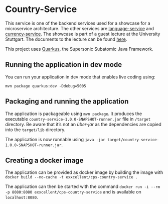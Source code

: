# Country-Service

This service is one of the backend services used for a showcase for a microservice architecture.
The other services are [language-service](https://github.com/bettercodepaul/microservice-language-service) and [currency-service](https://github.com/bettercodepaul/microservice-currency-service). The showcase is part of a guest lecture at the University Stuttgart. The documents to the lecture can be found [here](https://github.com/bettercodepaul/microservices-kubernetes-docs).

This project uses [Quarkus](https://quarkus.io/), the Supersonic Subatomic Java Framework.

## Running the application in dev mode

You can run your application in dev mode that enables live coding using:
```
mvn package quarkus:dev -Ddebug=5005
```

## Packaging and running the application

The application is packageable using `mvn package`.
It produces the executable `country-service-1.0.0-SNAPSHOT-runner.jar` file in `/target` directory.
Be aware that it’s not an _über-jar_ as the dependencies are copied into the `target/lib` directory.

The application is now runnable using `java -jar target/country-service-1.0.0-SNAPSHOT-runner.jar`.

## Creating a docker image
The application can be provided as docker image by building the image with `docker build --no-cache -t exxcellent/cps-country-service .`

The application can then be started with the command `docker run -i --rm -p 8080:8080 exxcellent/cps-country-service` and is available on `localhost:8080`.
